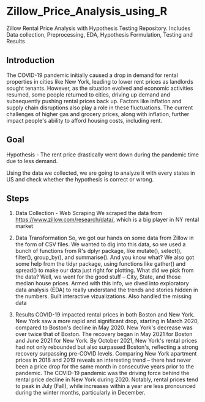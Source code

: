 # Zillow_Price_Analysis_using_R
Zillow Rental Price Analysis with Hypothesis Testing Repository. Includes Data collection, Preprocessing, EDA, Hypothesis Formulation, Testing and Results

## Introduction

The COVID-19 pandemic initially caused a drop in demand for rental properties in cities like New York, leading to lower rent prices as landlords sought tenants. However, as the situation evolved and economic activities resumed, some people returned to cities, driving up demand and subsequently pushing rental prices back up. Factors like inflation and supply chain disruptions also play a role in these fluctuations. The current challenges of higher gas and grocery prices, along with inflation, further impact people's ability to afford housing costs, including rent.

## Goal

Hypothesis - The rent price drastically went down during the pandemic time due to less demand.

Using the data we collected, we are going to analyze it with every states in US and check whether the hypothesis is correct or wrong.

## Steps

1. Data Collection - Web Scraping
We scraped the data from https://www.zillow.com/research/data/, which is a big player in NY rental market

2. Data Transformation 
So, we got our hands on some data from Zillow in the form of CSV files. We wanted to dig into this data, so we used a bunch of functions from R's dplyr package, like mutate(), select(), filter(), group_by(), and summarise(). And you know what? We also got some help from the tidyr package, using functions like gather() and spread() to make our data just right for plotting. What did we pick from the data? Well, we went for the good stuff – City, State, and those median house prices. Armed with this info, we dived into exploratory data analysis (EDA) to really understand the trends and stories hidden in the numbers. Built interactive vizualizations. Also handled the missing data
  

3. Results
COVID-19 impacted rental prices in both Boston and New York. New York saw a more rapid and significant drop, starting in March 2020, compared to Boston's decline in May 2020. New York's decrease was over twice that of Boston. The recovery began in May 2021 for Boston and June 2021 for New York. By October 2021, New York's rental prices had not only rebounded but also surpassed Boston's, reflecting a strong recovery surpassing pre-COVID levels. Comparing New York apartment prices in 2018 and 2019 reveals an interesting trend – there had never been a price drop for the same month in consecutive years prior to the pandemic. The COVID-19 pandemic was the driving force behind the rental price decline in New York during 2020. Notably, rental prices tend to peak in July (Fall), while increases within a year are less pronounced during the winter months, particularly in December.
